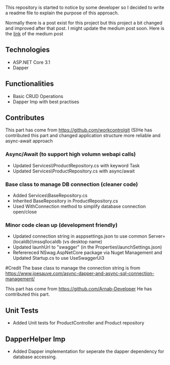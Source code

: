 This repository is started to notice by some developer so I decided to write a readme file to explain the purpose of this approach.

Normally there is a post exist for this project but this project a bit changed and improved after that post. I might update the medium post soon. Here is the [link](https://medium.com/@berkayyerdelen/building-restful-api-with-dapper-and-asp-net-core-37e6d9d1bdda) of the medium post

## Technologies
* ASP.NET Core 3.1
* Dapper

## Functionalities
- Basic CRUD Operations 
- Dapper Imp with best practises

## Contributes
This part has come from https://github.com/workcontrolgit (S)He has contributed this part and changed application structure more reliable and async-await approach

### Async/Await (to support high volumn webapi calls)
- Updated Services\IProductRepository.cs with keyword Task
- Updated Services\ProductRepository.cs with async/await

### Base class to manage DB connection (cleaner code)
- Added Services\BaseRepository.cs 
- Inherited BaseRepository in ProductRepository.cs
- Used WithConnection method to simplify database connection open/close

### Minor code clean up (development friendly)
- Updated connection string in asppsettings.json to use common Server=(localdb)\\mssqllocaldb (vs desktop name)
- Updated launhUrl to "swagger" (in the Properties\launchSettings.json)
- Referereced NSwag.AspNetCore package via Nuget Management and Updated Startup.cs to use UseSwaggerUi3

#Credit
The base class to manage the connection string is from https://www.joesauve.com/async-dapper-and-async-sql-connection-management/

This part has come from https://github.com/Arnab-Developer He has contributed this part.


## Unit Tests
- Added Unit tests for ProductController and Product repository

## DapperHelper Imp
- Added Dapper implementation for seperate the dapper dependency for database accessing.
